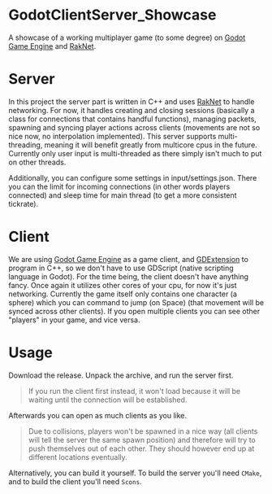 # GodotClientServer_Showcase
A showcase of a working multiplayer game (to some degree) on [Godot Game Engine](https://godotengine.org/) and [RakNet](https://github.com/facebookarchive/RakNet).

# Server
In this project the server part is written in C++ and uses [RakNet](https://github.com/facebookarchive/RakNet) to handle networking.
For now, it handles creating and closing sessions (basically a class for connections that contains handful functions), managing packets, spawning and syncing player actions across clients (movements are not so nice now, no interpolation implemented).
This server supports multi-threading, meaning it will benefit greatly from multicore cpus in the future. Currently only user input is multi-threaded as there simply isn't much to put on other threads.

Additionally, you can configure some settings in input/settings.json. There you can the limit for incoming connections (in other words players connected) and sleep time for main thread (to get a more consistent tickrate).

# Client
We are using [Godot Game Engine](https://godotengine.org/) as a game client, and [GDExtension](https://docs.godotengine.org/en/stable/tutorials/scripting/gdextension/index.html) to program in C++, so we don't have to use GDScript (native scripting language in Godot).
For the time being, the client doesn't have anything fancy. Once again it utilizes other cores of your cpu, for now it's just networking.
Currently the game itself only contains one character (a sphere) which you can command to jump (on Space) (that movement will be synced across other clients). If you open multiple clients you can see other "players" in your game, and vice versa.

# Usage
Download the release. Unpack the archive, and run the server first.
> If you run the client first instead, it won't load because it will be waiting until the connection will be established.

Afterwards you can open as much clients as you like.

> Due to collisions, players won't be spawned in a nice way (all clients will tell the server the same spawn position) and therefore will try to push themselves out of each other. They should however end up at different locations eventually.

Alternatively, you can build it yourself. To build the server you'll need `CMake`, and to build the client you'll need `Scons`.
